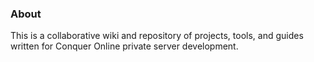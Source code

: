 ### About

This is a collaborative wiki and repository of projects, tools, and guides written for Conquer Online private server development.
